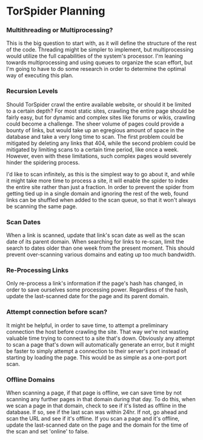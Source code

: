 # TorSpider Planning

### Multithreading or Multiprocessing?

This is the big question to start with, as it will define the structure of the rest of the code. Threading might be simpler to implement, but multiprocessing would utilize the full capabilities of the system's processor. I'm leaning towards multiprocessing and using queues to organize the scan effort, but I'm going to have to do some research in order to determine the optimal way of executing this plan.

### Recursion Levels

Should TorSpider crawl the entire available website, or should it be limited to a certain depth? For most static sites, crawling the entire page should be fairly easy, but for dynamic and complex sites like forums or wikis, crawling could become a challenge.  The sheer volume of pages could provide a bounty of links, but would take up an egregious amount of space in the database and take a very long time to scan. The first problem could be mitigated by deleting any links that 404, while the second problem could be mitigated by limiting scans to a certain time period, like once a week. However, even with these limitations, such complex pages would severely hinder the spidering process.

I'd like to scan infinitely, as this is the simplest way to go about it, and while it might take more time to process a site, it will enable the spider to index the entire site rather than just a fraction. In order to prevent the spider from getting tied up in a single domain and ignoring the rest of the web, found links can be shuffled when added to the scan queue, so that it won't always be scanning the same page.

### Scan Dates

When a link is scanned, update that link's scan date as well as the scan date of its parent domain. When searching for links to re-scan, limit the search to dates older than one week from the present moment. This should prevent over-scanning various domains and eating up too much bandwidth.

### Re-Processing Links

Only re-process a link's information if the page's hash has changed, in order to save ourselves some processing power. Regardless of the hash, update the last-scanned date for the page and its parent domain.

### Attempt connection before scan?

It might be helpful, in order to save time, to attempt a preliminary connection the host before crawling the site. That way we're not wasting valuable time trying to connect to a site that's down. Obviously any attempt to scan a page that's down will automatically generate an error, but it might be faster to simply attempt a connection to their server's port instead of starting by loading the page. This would be as simple as a one-port port scan.

### Offline Domains

When scanning a page, if that page is offline, we can save time by not scanning any further pages in that domain during that day. To do this, when we scan a page in that domain, check to see if it's listed as offline in the database. If so, see if the last scan was within 24hr. If not, go ahead and scan the URL and see if it's offline. If you scan a page and it's offline, update the last-scanned date on the page and the domain for the time of the scan and set 'online' to false.